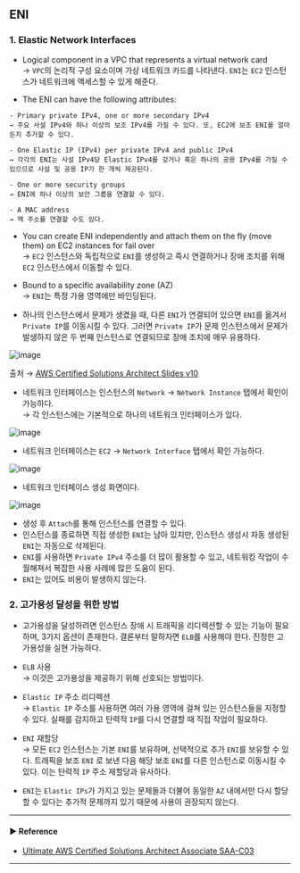 ## ENI
### 1. Elastic Network Interfaces
- Logical component in a VPC that represents a virtual network card  
→ `VPC`의 논리적 구성 요소이며 가상 네트워크 카드를 나타낸다. `ENI`는 `EC2` 인스턴스가 네트워크에 액세스할 수 있게 해준다.

- The ENI can have the following attributes:
~~~
- Primary private IPv4, one or more secondary IPv4
→ 주요 사설 IPv4와 하나 이상의 보조 IPv4를 가질 수 있다. 또, EC2에 보조 ENI를 얼마든지 추가할 수 있다.

- One Elastic IP (IPv4) per private IPv4 and public IPv4
→ 각각의 ENI는 사설 IPv4당 Elastic IPv4를 갖거나 혹은 하나의 공용 IPv4를 가질 수 있으므로 사설 및 공용 IP가 한 개씩 제공된다.

- One or more security groups
→ ENI에 하나 이상의 보안 그룹을 연결할 수 있다.

- A MAC address
→ 맥 주소를 연결할 수도 있다.
~~~

- You can create ENI independently and attach them on the fly (move them) on EC2 instances for fail over  
→ `EC2` 인스턴스와 독립적으로 `ENI`를 생성하고 즉시 연결하거나 장애 조치를 위해 `EC2` 인스턴스에서 이동할 수 있다.

- Bound to a specific availability zone (AZ)  
→ `ENI`는 특정 가용 영역에만 바인딩된다.

- 하나의 인스턴스에서 문제가 생겼을 때, 다른 `ENI`가 연결되어 있으면 `ENI`를 옮겨서 `Private IP`를 이동시킬 수 있다. 그러면 `Private IP`가 문제 인스턴스에서 문제가 발생하지 않은 두 번째 인스턴스로 연결되므로 장애 조치에 매우 유용하다.

![image](https://user-images.githubusercontent.com/97398071/232232936-cc5ed9fe-1cda-493f-827b-82278fb89e5a.png)

출처 → [AWS Certified Solutions Architect Slides v10](https://courses.datacumulus.com/downloads/certified-solutions-architect-pn9/)

- 네트워크 인터페이스는 인스턴스의 `Network` → `Network Instance` 탭에서 확인이 가능하다.  
→ 각 인스턴스에는 기본적으로 하나의 네트워크 인터페이스가 있다.

![image](https://user-images.githubusercontent.com/97398071/232233225-4270f098-6906-471c-88bd-a351d47af171.png)

- 네트워크 인터페이스는 `EC2` → `Network Interface` 탭에서 확인 가능하다.

![image](https://user-images.githubusercontent.com/97398071/232233392-c3b49581-8882-4920-85a5-3c5b7ca6f19c.png)

- 네트워크 인터페이스 생성 화면이다.

![image](https://user-images.githubusercontent.com/97398071/232233504-867fa52b-920e-45fb-a46e-3106dfb6526b.png)

- 생성 후 `Attach`를 통해 인스턴스를 연결할 수 있다.
- 인스턴스를 종료하면 직접 생성한 `ENI`는 남아 있지만, 인스턴스 생성시 자동 생성된 `ENI`는 자동으로 삭제된다.
- `ENI`를 사용하면 `Private IPv4` 주소를 더 많이 활용할 수 있고, 네트워킹 작업이 수월해져서 복잡한 사용 사례에 많은 도움이 된다.
- `ENI`는 있어도 비용이 발생하지 않는다.

### 2. 고가용성 달성을 위한 방법
- 고가용성을 달성하려면 인스턴스 장애 시 트래픽을 리디렉션할 수 있는 기능이 필요하며, 3가지 옵션이 존재한다. 결론부터 말하자면 `ELB`를 사용해야 한다. 진정한 고가용성을 실현 가능하다.

- `ELB` 사용  
→ 이것은 고가용성을 제공하기 위해 선호되는 방법이다.

- `Elastic IP` 주소 리디렉션  
→ `Elastic IP` 주소를 사용하면 여러 가용 영역에 걸쳐 있는 인스턴스들을 지정할 수 있다. 실패를 감지하고 탄력적 `IP`를 다시 연결할 때 직접 작업이 필요하다.

- `ENI` 재할당  
→ 모든 `EC2` 인스턴스는 기본 `ENI`를 보유하며, 선택적으로 추가 `ENI`를 보유할 수 있다. 트래픽을 보조 `ENI` 로 보낸 다음 해당 보조 `ENI`를 다른 인스턴스로 이동시킬 수 있다. 이는 탄력적 `IP` 주소 재할당과 유사하다.

- `ENI`는 `Elastic IPs`가 가지고 있는 문제들과 더불어 동일한 `AZ` 내에서만 다시 할당할 수 있다는 추가적 문제까지 있기 때문에 사용이 권장되지 않는다.

---
#### ▶ Reference
- [Ultimate AWS Certified Solutions Architect Associate SAA-C03](https://www.udemy.com/course/aws-certified-solutions-architect-associate-saa-c03/)
---
